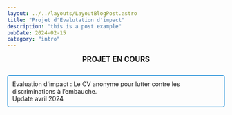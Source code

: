 ```yaml
---
layout: ../../layouts/LayoutBlogPost.astro
title: "Projet d'Evalutation d'impact"
description: "this is a post example"
pubDate: 2024-02-15
category: "intro"
---
```



<div style="text-align: center; font-weight: bold; font-size: larger;">
     PROJET EN COURS
</div>
<br>
<div style="border: 2px solid #3498db; padding: 10px; border-radius: 5px; margin-top: 10px;">
Evaluation d'impact : Le CV anonyme pour lutter contre les discriminations à l’embauche.
<br>
Update avril 2024
</div>

